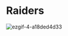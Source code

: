 # Raiders
![ezgif-4-a18ded4d33](https://user-images.githubusercontent.com/46564046/233076614-f78c6f12-cdc8-4066-8033-fb983922aa4a.gif)
